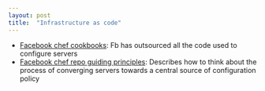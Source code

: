 ```yaml
---
layout: post
title:  "Infrastructure as code"
---
```


* [Facebook chef cookbooks](https://github.com/cleskowsky/chef-cookbooks): Fb has outsourced all the code used to configure servers
* [Facebook chef repo guiding principles](https://github.com/cleskowsky/chef-utils/blob/main/Philosophy.md): Describes how to think about the process of converging servers towards a central source of configuration policy